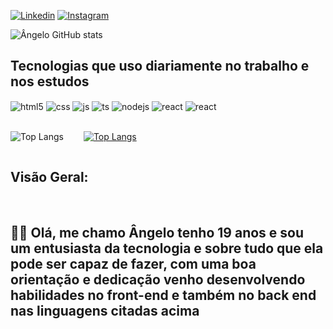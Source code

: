 [![Linkedin](https://img.shields.io/badge/LinkedIn-0077B5?style=for-the-badge&logo=linkedin&logoColor=white)](https://www.linkedin.com/in/%C3%A2ngelo-santiago-a4b2a0260/)
[![Instagram](https://img.shields.io/badge/Instagram-E4405F?style=for-the-badge&logo=instagram&logoColor=white)](https://www.instagram.com/angelu_santiago/)

![Ângelo GitHub stats](https://github-readme-stats.vercel.app/api?username=Angelo-Santiago&show_icons=true&theme=merko&count_private=true)



## Tecnologias que uso diariamente no trabalho e nos estudos 

<div style="display: inline_block">
  <img align="center" alt="html5" src="https://img.shields.io/badge/HTML5-E34F26?style=for-the-badge&logo=html5&logoColor=white" />
  <img align="center" alt="css" src="https://img.shields.io/badge/CSS3-1572B6?style=for-the-badge&logo=css3&logoColor=white" />
  <img align="center" alt="js" src="https://img.shields.io/badge/JavaScript-F7DF1E?style=for-the-badge&logo=javascript&logoColor=black" />
  <img align="center" alt="ts" src="	https://img.shields.io/badge/Vue.js-35495E?style=for-the-badge&logo=vue.js&logoColor=4FC08D" />
  <img align="center" alt="nodejs" src="https://img.shields.io/badge/Node.js-43853D?style=for-the-badge&logo=node.js&logoColor=white" />
  <img align="center" alt="react" src="https://img.shields.io/badge/PHP-777BB4?style=for-the-badge&logo=php&logoColor=white" />
  <img align="center" alt="react" src="	https://img.shields.io/badge/Laravel-FF2D20?style=for-the-badge&logo=laravel&logoColor=white" />
</div>

<br/>

<div style="display: inline-flex; ">


<div>

![Top Langs](https://github-readme-stats.vercel.app/api/top-langs/?username=Angelo-Santiago&layout=compact) 
</div>

<div style="margin-left: 2rem">

[![Top Langs](https://github-readme-stats.vercel.app/api/top-langs/?username=Angelo-Santiago&layout=donut-vertical)](https://github.com/Angelo-Santiago/github-readme-stats)
</div>

</div>


## Visão Geral:
<br/>

## 👨‍💻 Olá, me chamo Ângelo tenho 19 anos e sou um entusiasta da tecnologia e sobre tudo que ela pode ser capaz de fazer, com uma boa orientação e dedicação venho desenvolvendo habilidades no front-end e também no back end nas linguagens citadas acima





